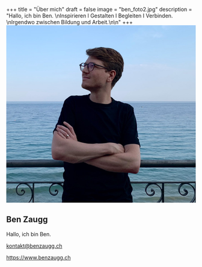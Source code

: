 +++
title = "Über mich"
draft = false
image = "ben_foto2.jpg"
description = "Hallo, ich bin Ben. \nInspirieren l Gestalten l Begleiten I Verbinden. \nIrgendwo zwischen Bildung und Arbeit.\n\n"
+++
![](ben_foto2.jpg)

## Ben Zaugg

Hallo, ich bin Ben. 


kontakt@benzaugg.ch

<https://www.benzaugg.ch>